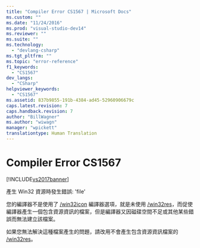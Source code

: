 ```yaml
---
title: "Compiler Error CS1567 | Microsoft Docs"
ms.custom: ""
ms.date: "11/24/2016"
ms.prod: "visual-studio-dev14"
ms.reviewer: ""
ms.suite: ""
ms.technology: 
  - "devlang-csharp"
ms.tgt_pltfrm: ""
ms.topic: "error-reference"
f1_keywords: 
  - "CS1567"
dev_langs: 
  - "CSharp"
helpviewer_keywords: 
  - "CS1567"
ms.assetid: 837b9855-191b-4384-ad45-52960906679c
caps.latest.revision: 7
caps.handback.revision: 7
author: "BillWagner"
ms.author: "wiwagn"
manager: "wpickett"
translationtype: Human Translation
---
```

# Compiler Error CS1567
[!INCLUDE[vs2017banner](../../../csharp/includes/vs2017banner.md)]

產生 Win32 資源時發生錯誤: 'file'  
  
 您的編譯器不是使用了 [\/win32icon](../../../csharp/language-reference/compiler-options/win32icon-compiler-option.md) 編譯器選項，就是未使用 [\/win32res](../../../csharp/language-reference/compiler-options/win32res-compiler-option.md)，而促使編譯器產生一個包含資源資訊的檔案，但是編譯器又因磁碟空間不足或其他某些錯誤而無法建立該檔案。  
  
 如果您無法解決這種檔案產生的問題，請改用不會產生包含資源資訊檔案的 [\/win32res](../../../csharp/language-reference/compiler-options/win32res-compiler-option.md)。